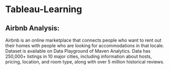 # Tableau-Learning



## Airbnb Analysis:

Airbnb is an online marketplace that connects people who want to rent out their homes with people who are looking for accommodations in that locale. 
Dataset is available on Data Playground of Maven Analytics. Data has 250,000+ listings in 10 major cities, including information about hosts, pricing, location, and room type, along with over 5 million historical reviews.
